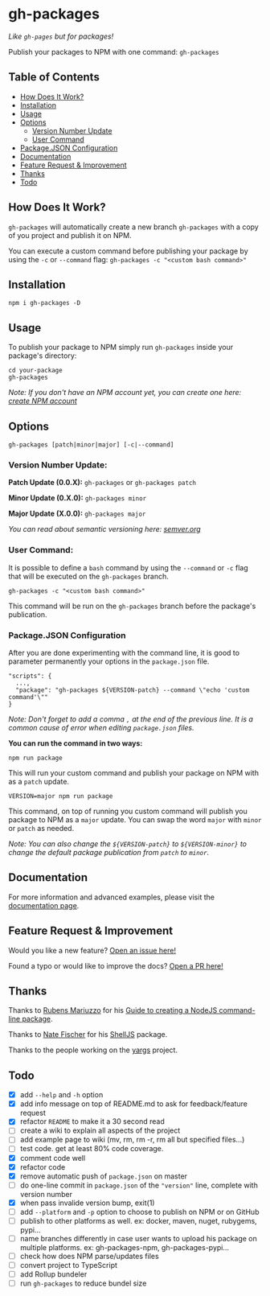 # gh-packages

_Like `gh-pages` but for packages!_

Publish your packages to NPM with one command: `gh-packages`

## Table of Contents

- [How Does It Work?](#how-does-it-work)
- [Installation](#installation)
- [Usage](#usage)
- [Options](#options)
  - [Version Number Update](#version-number-update)
  - [User Command](#user-command)
- [Package.JSON Configuration](#packagejson-configuration)
- [Documentation](#documentation)
- [Feature Request & Improvement](#feature-request--improvement)
- [Thanks](#thanks)
- [Todo](#todo)

## How Does It Work?

`gh-packages` will automatically create a new branch `gh-packages` with a copy of you project and publish it on NPM.

You can execute a custom command before publishing your package by using the `-c` or `--command` flag: `gh-packages -c "<custom bash command>"`

## Installation

```
npm i gh-packages -D
```

## Usage

To publish your package to NPM simply run `gh-packages` inside your package's directory:

```
cd your-package
gh-packages
```

_Note: If you don't have an NPM account yet, you can create one here: [create NPM account](https://www.npmjs.com/signup)_

## Options

```
gh-packages [patch|minor|major] [-c|--command]
```

### Version Number Update:



__Patch Update (0.0.X):__ `gh-packages` or `gh-packages patch`

__Minor Update (0.X.0):__ `gh-packages minor`

__Major Update (X.0.0):__ `gh-packages major`

_You can read about semantic versioning here: [semver.org](https://semver.org/)_

### User Command:

It is possible to define a `bash` command by using the `--command` or `-c` flag that will be executed on the `gh-packages` branch.

```
gh-packages -c "<custom bash command>"
```

This command will be run on the `gh-packages` branch before the package's publication.

### Package.JSON Configuration

After you are done experimenting with the command line, it is good to parameter permanently your options in the `package.json` file.


```
"scripts": {
  ...,
  "package": "gh-packages ${VERSION-patch} --command \"echo 'custom command'\""
}
```
_Note: Don't forget to add a comma `,` at the end of the previous line. It is a common cause of error when editing `package.json` files._

__You can run the command in two ways:__

```
npm run package
```

This will run your custom command and publish your package on NPM with as a `patch` update.

```
VERSION=major npm run package
```

This command, on top of running you custom command will publish you package to NPM as a `major` update. You can swap the word `major` with `minor` or `patch` as needed.

_Note: You can also change the `${VERSION-patch}` to `${VERSION-minor}` to change the default package publication from `patch` to `minor`._

## Documentation

For more information and advanced examples, please visit the [documentation page](https://github.com/RilDev/gh-packages/wiki).
## Feature Request & Improvement

Would you like a new feature? [Open an issue here!](https://github.com/RilDev/gh-packages/issues)

Found a typo or would like to improve the docs? [Open a PR here!](https://github.com/RilDev/gh-packages/pulls)

## Thanks

Thanks to [Rubens Mariuzzo](https://medium.com/@rmariuzzo) for his [Guide to creating a NodeJS command-line package](https://medium.com/netscape/a-guide-to-create-a-nodejs-command-line-package-c2166ad0452e).

Thanks to [Nate Fischer](https://github.com/nfischer) for his [ShellJS](https://github.com/shelljs/shelljs) package.

Thanks to the people working on the [yargs](https://github.com/yargs/yargs) project.

## Todo

- [x] add `--help` and `-h` option
- [x] add info message on top of README.md to ask for feedback/feature request
- [x] refactor `README` to make it a 30 second read
- [ ] create a wiki to explain all aspects of the project
- [ ] add example page to wiki (mv, rm, rm -r, rm all but specified files...)
- [ ] test code. get at least 80% code coverage.
- [x] comment code well
- [x] refactor code
- [x] remove automatic push of `package.json` on master
- [ ] do one-line commit in `package.json` of the `"version"` line, complete with version number
- [x] when pass invalide version bump, exit(1)
- [ ] add `--platform` and `-p` option to choose to publish on NPM or on GitHub
- [ ] publish to other platforms as well. ex: docker, maven, nuget, rubygems, pypi...
- [ ] name branches differently in case user wants to upload his package on multiple platforms. ex: gh-packages-npm, gh-packages-pypi...
- [ ] check how does NPM parse/updates files
- [ ] convert project to TypeScript
- [ ] add Rollup bundeler
- [ ] run `gh-packages` to reduce bundel size
